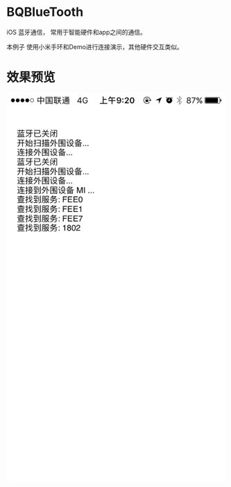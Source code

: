 # BQBlueTooth
iOS 蓝牙通信， 常用于智能硬件和app之间的通信。

本例子 使用小米手环和Demo进行连接演示，其他硬件交互类似。


# 效果预览
![Bluetooth-MI](Bluetooth-MI.png "Bluetooth-MI")

